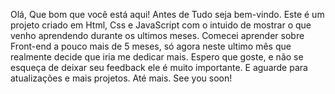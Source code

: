 Olá, Que bom que você está aqui! 
Antes de Tudo seja bem-vindo.
Este é um projeto criado em Html, Css e JavaScript com o intuido de mostrar o que venho aprendendo durante os ultimos meses.
Comecei aprender sobre Front-end a pouco mais de 5 meses, só agora neste ultimo mês que realmente decide
que iria me dedicar mais.
Espero que goste, e não se esqueça de deixar seu feedback ele é muito importante.
E aguarde para atualizações e mais projetos.
Até mais. See you soon!